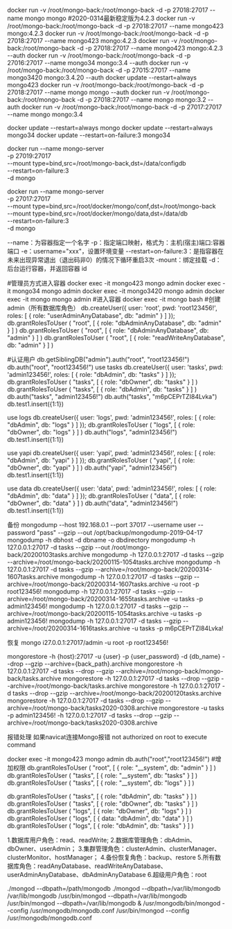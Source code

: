 
docker run -v /root/mongo-back:/root/mongo-back -d -p 27018:27017 --name mongo  mongo 
#2020-0314最新稳定版为4.2.3
docker run -v /root/mongo-back:/root/mongo-back -d -p 27018:27017 --name mongo423  mongo:4.2.3
docker run -v /root/mongo-back:/root/mongo-back -d -p 27018:27017 --name mongo423  mongo:4.2.3
docker run -v /root/mongo-back:/root/mongo-back -d -p 27018:27017 --name mongo423  mongo:4.2.3 --auth
docker run -v /root/mongo-back:/root/mongo-back -d -p 27016:27017 --name mongo34  mongo:3.4 --auth
docker run -v /root/mongo-back:/root/mongo-back -d -p 27015:27017 --name mongo3420  mongo:3.4.20 --auth
docker update --restart=always mongo423
docker run -v /root/mongo-back:/root/mongo-back -d -p 27018:27017 --name mongo  mongo --auth
docker run -v /root/mongo-back:/root/mongo-back -d -p 27018:27017 --name mongo  mongo:3.2 --auth
docker run -v /root/mongo-back:/root/mongo-back -d -p 27017:27017 --name mongo  mongo:3.4

docker update --restart=always mongo
docker update --restart=always mongo34
docker update --restart=on-failure:3 mongo34


docker run --name mongo-server \
-p 27019:27017 \
--mount type=bind,src=/root/mongo-back,dst=/data/configdb \
--restart=on-failure:3 \
-d mongo

docker run --name mongo-server \
-p 27017:27017 \
--mount type=bind,src=/root/docker/mongo/conf,dst=/root/mongo-back \
--mount type=bind,src=/root/docker/mongo/data,dst=/data/db \
--restart=on-failure:3 \
-d mongo


--name：为容器指定一个名字
-p：指定端口映射，格式为：主机(宿主)端口:容器端口
-e：username="xxx"，设置环境变量
--restart=on-failure:3：是指容器在未来出现异常退出（退出码非0）的情况下循环重启3次
-mount：绑定挂载
-d：后台运行容器，并返回容器 id

#管理员方式进入容器
docker exec -it mongo423 mongo admin
docker exec -it mongo34 mongo admin
docker exec -it mongo3420 mongo admin
docker exec -it mongo mongo admin
#进入容器
docker exec -it mongo bash
#创建admin（所有数据库角色）
db.createUser({ user: 'root', pwd: 'root123456!', roles: [ { role: "userAdminAnyDatabase", db: "admin" } ] });
db.grantRolesToUser ( "root", [ { role: "dbAdminAnyDatabase", db: "admin" } ] )
db.grantRolesToUser ( "root", [ { role: "dbAdminAnyDatabase", db: "admin" } ] )
db.grantRolesToUser ( "root", [ { role: "readWriteAnyDatabase", db: "admin" } ] )

#认证用户
db.getSiblingDB("admin").auth("root", "root123456!")
db.auth("root", "root123456!")
use tasks
db.createUser({ user: 'tasks', pwd: 'admin123456!', roles: [ { role: "dbAdmin", db: "tasks" } ] });
db.grantRolesToUser ( "tasks", [ { role: "dbOwner", db: "tasks" } ] )
db.grantRolesToUser ( "tasks", [ { role: "dbAdmin", db: "tasks" } ] )
db.auth("tasks", "admin123456!")
db.auth("tasks", "m6pCEPrTZI84Lvka")
db.test1.insert({1:1})

use logs
db.createUser({ user: 'logs', pwd: 'admin123456!', roles: [ { role: "dbAdmin", db: "logs" } ] });
db.grantRolesToUser ( "logs", [ { role: "dbOwner", db: "logs" } ] )
db.auth("logs", "admin123456!")
db.test1.insert({1:1})


use yapi
db.createUser({ user: 'yapi', pwd: 'admin123456!', roles: [ { role: "dbAdmin", db: "yapi" } ] });
db.grantRolesToUser ( "yapi", [ { role: "dbOwner", db: "yapi" } ] )
db.auth("yapi", "admin123456!")
db.test1.insert({1:1})

use data
db.createUser({ user: 'data', pwd: 'admin123456!', roles: [ { role: "dbAdmin", db: "data" } ] });
db.grantRolesToUser ( "data", [ { role: "dbOwner", db: "data" } ] )
db.auth("data", "admin123456!")
db.test1.insert({1:1})









备份
mongodump --host 192.168.0.1 --port 37017 --username user --password "pass" --gzip --out /opt/backup/mongodump-2019-04-17
mongodump -h dbhost -d dbname -o dbdirectory
mongodump -h 127.0.0.1:27017 -d tasks --gzip --out /root/mongo-back/20200103tasks.archive
mongodump -h 127.0.0.1:27017 -d tasks --gzip --archive=/root/mongo-back/20200115-1054tasks.archive
mongodump -h 127.0.0.1:27017 -d tasks --gzip --archive=/root/mongo-back/20200314-1607tasks.archive
mongodump -h 127.0.0.1:27017 -d tasks --gzip --archive=/root/mongo-back/20200314-1607tasks.archive -u root -p root123456!
mongodump -h 127.0.0.1:27017 -d tasks --gzip --archive=/root/mongo-back/20200314-1655tasks.archive -u tasks -p admin123456!
mongodump -h 127.0.0.1:27017 -d tasks --gzip --archive=/root/mongo-back/20200115-1054tasks.archive -u tasks -p admin123456!
mongodump -h 127.0.0.1:27017 -d tasks --gzip --archive=/root/20200314-1616tasks.archive -u tasks -p m6pCEPrTZI84Lvka!


恢复
mongo i27.0.0.1:27017/admin -u root -p root123456!

mongorestore -h {host}:27017 -u {user} -p {user_password} -d {db_name} --drop --gzip --archive={back_path}.archive 
mongorestore -h 127.0.0.1:27017 -d tasks --drop --gzip --archive=/root/mongo-back/mongo-back/tasks.archive
mongorestore -h 127.0.0.1:27017 -d tasks --drop --gzip --archive=/root/mongo-back/tasks.archive
mongorestore -h 127.0.0.1:27017 -d tasks --drop --gzip --archive=/root/mongo-back/20200120tasks.archive
mongorestore -h 127.0.0.1:27017 -d tasks --drop --gzip --archive=/root/mongo-back/tasks2020-0308.archive
mongorestore -u tasks -p admin123456! -h 127.0.0.1:27017 -d tasks --drop --gzip --archive=/root/mongo-back/tasks2020-0308.archive


报错处理
如果navicat连接Mongo报错 not authorized on root to execute command

docker exec -it mongo423 mongo admin
db.auth("root","root123456!")
#增加权限
db.grantRolesToUser ( "root", [ { role: "__system", db: "admin" } ] )
db.grantRolesToUser ( "tasks", [ { role: "__system", db: "tasks" } ] )
db.grantRolesToUser ( "tasks", [ { role: "__system", db: "logs" } ] )

db.grantRolesToUser ( "tasks", [ { role: "dbAdmin", db: "tasks" } ] )
db.grantRolesToUser ( "tasks", [ { role: "dbOwner", db: "tasks" } ] )
db.grantRolesToUser ( "logs", [ { role: "dbOwner", db: "logs" } ] )
db.grantRolesToUser ( "logs", [ { data: "dbAdmin", db: "data" } ] )
db.grantRolesToUser ( "logs", [ { role: "dbAdmin", db: "tasks" } ] )

1.数据库用户角色：read、readWrite;
2.数据库管理角色：dbAdmin、dbOwner、userAdmin；
3.集群管理角色：clusterAdmin、clusterManager、clusterMonitor、hostManager；
4.备份恢复角色：backup、restore
5.所有数据库角色：readAnyDatabase、readWriteAnyDatabase、userAdminAnyDatabase、dbAdminAnyDatabase
6.超级用户角色：root


./mongod --dbpath=/path/mongodb
./mongod --dbpath=/var/lib/mongodb
 /var/lib/mongodb
/usr/bin/mongod --dbpath=/var/lib/mongodb
/usr/bin/mongod --dbpath=/var/lib/mongodb &
 /usr/mongodb/bin/mongod --config /usr/mongodb/mongodb.conf 
/usr/bin/mongod --config /usr/mongodb/mongodb.conf 
